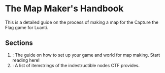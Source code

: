 # The Map Maker's Handbook
This is a detailed guide on the process of making a map for the Capture the Flag game for Luanti.

## Sections
1. [](Making-a-Map-for-Capture-the-Flag.md): The guide on how to set up your game and world for map making. Start
   reading here!
2. [](Commonly-Used-Itemstrings-List.md): A list of itemstrings of the indestructible nodes CTF provides.
